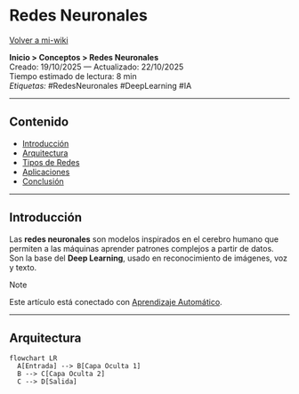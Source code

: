 #  Redes Neuronales

[Volver a mi-wiki](mi-wiki.md)

**Inicio > Conceptos > Redes Neuronales**  
 Creado: 19/10/2025 —  Actualizado: 22/10/2025  
 Tiempo estimado de lectura: 8 min  
 *Etiquetas:* #RedesNeuronales #DeepLearning #IA

---

##  Contenido
- [Introducción](#introducción)
- [Arquitectura](#arquitectura)
- [Tipos de Redes](#tipos-de-redes)
- [Aplicaciones](#aplicaciones)
- [Conclusión](#conclusión)

---

##  Introducción

Las **redes neuronales** son modelos inspirados en el cerebro humano que permiten a las máquinas aprender patrones complejos a partir de datos.  
Son la base del **Deep Learning**, usado en reconocimiento de imágenes, voz y texto.

> [!NOTE]
> Este artículo está conectado con [Aprendizaje Automático](articulo-2.md).

---

##  Arquitectura

```mermaid
flowchart LR
  A[Entrada] --> B[Capa Oculta 1]
  B --> C[Capa Oculta 2]
  C --> D[Salida]
